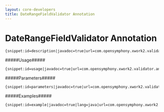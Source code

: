 ```yaml
---
layout: core-developers
title: DateRangeFieldValidator Annotation
---
```


# DateRangeFieldValidator Annotation



~~~~~~~
{snippet:id=description|javadoc=true|url=com.opensymphony.xwork2.validator.annotations.DateRangeFieldValidator}
~~~~~~~

#####Usage#####



~~~~~~~
{snippet:id=usage|javadoc=true|url=com.opensymphony.xwork2.validator.annotations.DateRangeFieldValidator}
~~~~~~~

#####Parameters#####



~~~~~~~
{snippet:id=parameters|javadoc=true|url=com.opensymphony.xwork2.validator.annotations.DateRangeFieldValidator}
~~~~~~~

#####Examples#####



~~~~~~~
{snippet:id=example|javadoc=true|lang=java|url=com.opensymphony.xwork2.validator.annotations.DateRangeFieldValidator}
~~~~~~~
